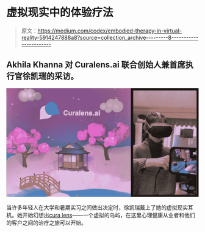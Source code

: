 # 虚拟现实中的体验疗法

> 原文：<https://medium.com/codex/embodied-therapy-in-virtual-reality-5914247888a8?source=collection_archive---------8----------------------->

## Akhila Khanna 对 Curalens.ai 联合创始人兼首席执行官徐凯瑞的采访。

![](img/2ca909a5930ec7b68a60882c65a5afc8.png)

当许多年轻人在大学和暑期实习之间做出决定时，徐凯瑞戴上了她的虚拟现实耳机。她开始幻想出[cura lens](https://curalens.ai/)——一个虚拟的岛屿，在这里心理健康从业者和他们的客户之间的治疗之旅可以开始。